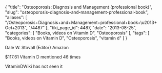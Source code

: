 {
    "title": "Osteoporosis: Diagnosis and Management (professional book)",
    "slug": "osteoporosis-diagnosis-and-management-professional-book",
    "aliases": [
        "/Osteoporosis+Diagnosis+and+Management+professional+book+\u2013+Oct+2013",
        "/4487"
    ],
    "tiki_page_id": 4487,
    "date": "2013-08-25",
    "categories": [
        "Books, videos on Vitamin D",
        "Osteoporosis"
    ],
    "tags": [
        "Books, videos on Vitamin D",
        "Osteoporosis",
        "vitamin d"
    ]
}


Dale W. Stovall (Editor)  Amazon

$117.61 Vitamin D mentioned 46 times

VitaminDWiki has not seen it